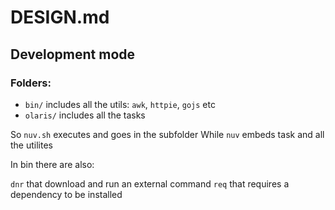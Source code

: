<!--
  ~ Licensed to the Apache Software Foundation (ASF) under one
  ~ or more contributor license agreements.  See the NOTICE file
  ~ distributed with this work for additional information
  ~ regarding copyright ownership.  The ASF licenses this file
  ~ to you under the Apache License, Version 2.0 (the
  ~ "License"); you may not use this file except in compliance
  ~ with the License.  You may obtain a copy of the License at
  ~
  ~   http://www.apache.org/licenses/LICENSE-2.0
  ~
  ~ Unless required by applicable law or agreed to in writing,
  ~ software distributed under the License is distributed on an
  ~ "AS IS" BASIS, WITHOUT WARRANTIES OR CONDITIONS OF ANY
  ~ KIND, either express or implied.  See the License for the
  ~ specific language governing permissions and limitations
  ~ under the License.
  ~
-->
# DESIGN.md

## Development mode

### Folders:

- `bin/` includes all the utils:  `awk`, `httpie`, `gojs` etc
- `olaris/` includes all the tasks

So `nuv.sh` executes and goes in the subfolder
While `nuv` embeds task and all the utilites

In bin there are also:

`dnr` that download and run an external command
`req` that requires a dependency to be installed






